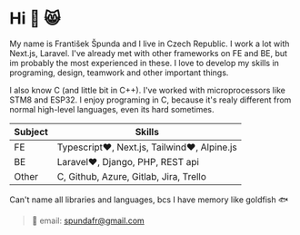 # Hi 👋 😸
My name is František Špunda and I live in Czech Republic. I work a lot with Next.js, Laravel. I've already met with other frameworks on FE and BE, but im probably the most experienced in these. I love to develop my skills in programing, design, teamwork and other important things.

I also know C (and little bit in C++). I've worked with microprocessors like STM8 and ESP32. I enjoy programing in C, because it's realy different from normal high-level languages, even its hard sometimes.

| Subject | Skills |
| - | - |
| FE | Typescript❤️, Next.js, Tailwind❤️, Alpine.js |
| BE | Laravel❤️, Django, PHP, REST api |
| Other | C, Github, Azure, Gitlab, Jira, Trello |

Can't name all libraries and languages, bcs I have memory like goldfish 🐟
> 📧 email: [spundafr@gmail.com](mailto:spundafr@gmail.com) <br>
